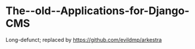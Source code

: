 The--old--Applications-for-Django-CMS
=====================================

Long-defunct; replaced by https://github.com/evildmp/arkestra
